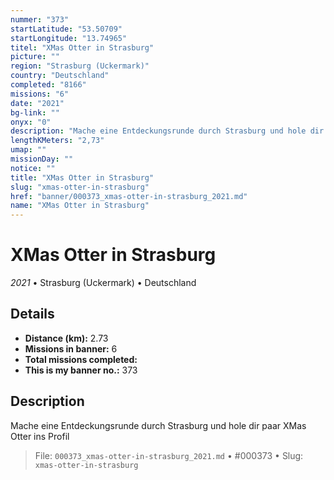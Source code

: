 ```yaml
---
nummer: "373"
startLatitude: "53.50709"
startLongitude: "13.74965"
titel: "XMas Otter in Strasburg"
picture: ""
region: "Strasburg (Uckermark)"
country: "Deutschland"
completed: "8166"
missions: "6"
date: "2021"
bg-link: ""
onyx: "0"
description: "Mache eine Entdeckungsrunde durch Strasburg und hole dir paar XMas Otter ins Profil"
lengthKMeters: "2,73"
umap: ""
missionDay: ""
notice: ""
title: "XMas Otter in Strasburg"
slug: "xmas-otter-in-strasburg"
href: "banner/000373_xmas-otter-in-strasburg_2021.md"
name: "XMas Otter in Strasburg"
---
```

# XMas Otter in Strasburg

*2021* • Strasburg (Uckermark) • Deutschland





## Details
- **Distance (km):** 2.73
- **Missions in banner:** 6
- **Total missions completed:** 
- **This is my banner no.:** 373



## Description
Mache eine Entdeckungsrunde durch Strasburg und hole dir paar XMas Otter ins Profil




> File: `000373_xmas-otter-in-strasburg_2021.md` • #000373 • Slug: `xmas-otter-in-strasburg`
